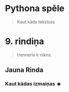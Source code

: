 # Pythona spēle

>Kaut kāds tekstsss





# 9. rindiņa
> trenneris ir nikns.
## Jauna Rinda 
### Kaut kādas izmaiņas ☻
